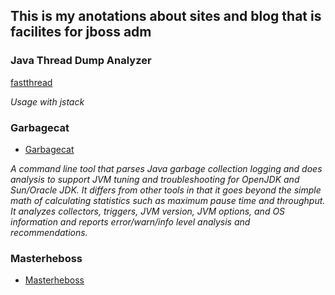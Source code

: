 ## This is my anotations about sites and blog that is facilites for jboss adm

### Java Thread Dump Analyzer
[fastthread](https://fastthread.io/index.jsp )
 
*Usage with jstack*

### Garbagecat
- [Garbagecat](https://github.com/isweluiz/garbagecat)

*A command line tool that parses Java garbage collection logging and does analysis to support JVM tuning and troubleshooting for OpenJDK and Sun/Oracle JDK. It differs from other tools in that it goes beyond the simple math of calculating statistics such as maximum pause time and throughput. It analyzes collectors, triggers, JVM version, JVM options, and OS information and reports error/warn/info level analysis and recommendations.*


### Masterheboss

- [Masterheboss](http://www.mastertheboss.com/jboss-server/jboss-script)
